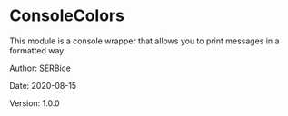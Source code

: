 # ConsoleColors

This module is a console wrapper that allows you to print messages in a formatted way.

Author: SERBice

Date: 2020-08-15

Version: 1.0.0
